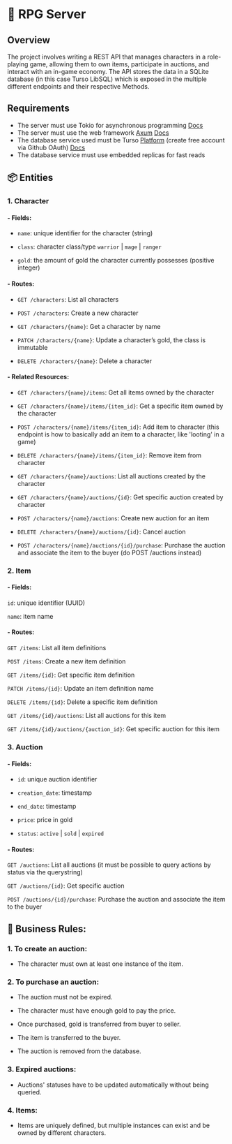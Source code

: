 # 📘 RPG Server

## Overview

The project involves writing a REST API that manages characters in a role-playing game, allowing them to own items, participate in auctions, and interact with an in-game economy. The API stores the data in a SQLite database (in this case Turso LibSQL) which is exposed in the multiple different endpoints and their respective Methods.


## Requirements

- The server must use Tokio for asynchronous programming [Docs](https://docs.rs/tokio/latest/tokio/)
- The server must use the web framework [Axum](https://github.com/tokio-rs/axum) [Docs](https://docs.rs/axum/latest/axum/)
- The database service used must be Turso [Platform](https://turso.tech/) (create free account via Github OAuth) [Docs](https://docs.turso.tech/sdk/rust/quickstart)
- The database service must use embedded replicas for fast reads

## 📦 Entities

### 1. Character

#### - Fields:

- `name`: unique identifier for the character (string)

- `class`: character class/type `warrior` | `mage` | `ranger`

- `gold`: the amount of gold the character currently possesses (positive integer)

#### - Routes:

- `GET /characters`: List all characters

- `POST /characters`: Create a new character

- `GET /characters/{name}`: Get a character by name

- `PATCH /characters/{name}`: Update a character’s gold, the class is immutable

- `DELETE /characters/{name}`: Delete a character

#### - Related Resources:

- `GET /characters/{name}/items`: Get all items owned by the character

- `GET /characters/{name}/items/{item_id}`: Get a specific item owned by the character

- `POST /characters/{name}/items/{item_id}`: Add item to character (this endpoint is how to basically add an item to a character, like 'looting' in a game)

- `DELETE /characters/{name}/items/{item_id}`: Remove item from character

- `GET /characters/{name}/auctions`: List all auctions created by the character

- `GET /characters/{name}/auctions/{id}`: Get specific auction created by character

- `POST /characters/{name}/auctions`: Create new auction for an item

- `DELETE /characters/{name}/auctions/{id}`: Cancel auction

- `POST /characters/{name}/auctions/{id}/purchase`: Purchase the auction and associate the item to the buyer (do POST /auctions instead)


### 2. Item

#### - Fields:

`id`: unique identifier (UUID)

`name`: item name

#### - Routes:

`GET /items`: List all item definitions

`POST /items`: Create a new item definition

`GET /items/{id}`: Get specific item definition

`PATCH /items/{id}`: Update an item definition name

`DELETE /items/{id}`: Delete a specific item definition

`GET /items/{id}/auctions`: List all auctions for this item

`GET /items/{id}/auctions/{auction_id}`: Get specific auction for this item

### 3. Auction

#### - Fields:

- `id`: unique auction identifier

- `creation_date`: timestamp

- `end_date`: timestamp

- `price`: price in gold

- `status`: `active` | `sold` | `expired`

#### - Routes:

`GET /auctions`: List all auctions (it must be possible to query actions by status via the querystring)

`GET /auctions/{id}`: Get specific auction

`POST /auctions/{id}/purchase`: Purchase the auction and associate the item to the buyer

## 📜 Business Rules:

### 1. To create an auction:

- The character must own at least one instance of the item.

### 2. To purchase an auction:

- The auction must not be expired.

- The character must have enough gold to pay the price.

- Once purchased, gold is transferred from buyer to seller.

- The item is transferred to the buyer.

- The auction is removed from the database.

### 3. Expired auctions:

- Auctions' statuses have to be updated automatically without being queried. 

### 4. Items:

- Items are uniquely defined, but multiple instances can exist and be owned by different characters.
